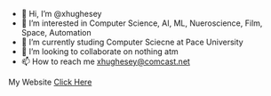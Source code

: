 - 👋 Hi, I’m @xhughesey
- 👀 I’m interested in Computer Science, AI, ML, Nueroscience, Film, Space, Automation
- 🌱 I’m currently studing Computer Sciecne at Pace University
- 💞️ I’m looking to collaborate on nothing atm
- 📫 How to reach me xhughesey@comcast.net

My Website <a href="https://xanderhughes.weebly.com" target="_blank">Click Here</a>

<!---
xhughesey/xhughesey is a ✨ special ✨ repository because its `README.md` (this file) appears on your GitHub profile.
You can click the Preview link to take a look at your changes.
--->
